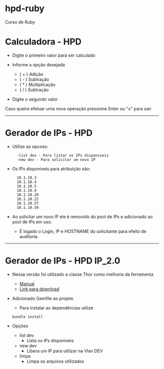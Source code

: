 # hpd-ruby
Curso de Ruby

# Calculadora - HPD

- Digite o primeiro valor para ser calculado

- Informe a opção desejada
    - ( + ) Adição
    - ( - ) Subtração
    - ( * ) Multiplicação
    - ( / ) Subtração

- Digite o segundo valor 

Caso queira efetuar uma nova operação pressione Enter ou "x" para sair

-----

# Gerador de IPs - HPD

- Utilize as opcoes:
  
        -list dev - Para listar os IPs disponiveis
        -new dev - Para solicitar um novo IP

- Os IPs disponiveis para atribuição são:
     
        10.1.10.3
        10.1.10.4
        10.1.10.5
        10.1.10.9
        10.1.10.20
        10.1.10.22
        10.1.10.57
        10.1.10.59

- Ao solicitar um novo IP ele é removido do pool de IPs e adicionado ao pool de IPs em uso.
    - É logado o Login, IP e HOSTNAME do solicitante para efeito de auditoria.

----

# Gerador de IPs - HPD IP_2.0

- Nessa versão foi utilizado a classe Thor como melhoria da ferramenta
    - [Manual](http://whatisthor.com/)
    - [Link para download](https://rubygems.org/gems/thor/versions/0.20.0)
    
- Adicionado Gemfile ao projeto
    -   Para instalar as dependências utilize
    ```
    bundle install
    ```
- Opções
    - list dev
        - Lista os IPs disponiveis 
    - new dev
        - Libera um IP para utilizar na Vlan DEV
    - limpa
        - Limpa os arquivos utilizados

    
